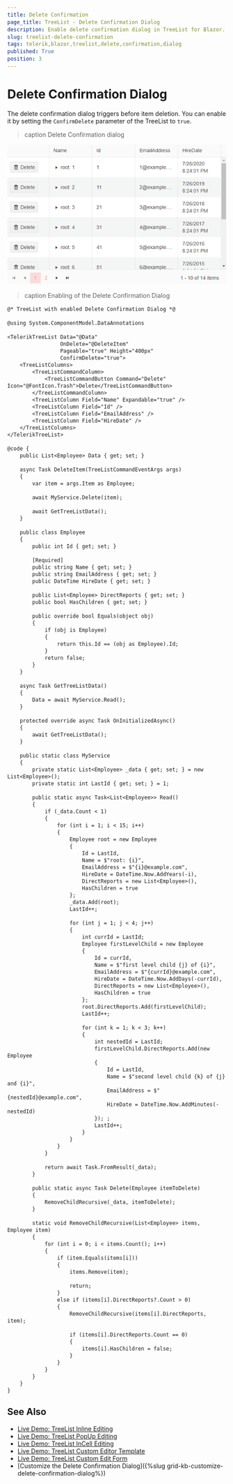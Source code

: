 ```yaml
---
title: Delete Confirmation
page_title: TreeList - Delete Confirmation Dialog
description: Enable delete confirmation dialog in TreeList for Blazor.
slug: treelist-delete-confirmation
tags: telerik,blazor,treelist,delete,confirmation,dialog
published: True
position: 3
---
```


# Delete Confirmation Dialog
The delete confirmation dialog triggers before item deletion. You can enable it by setting the `ConfirmDelete` parameter of the TreeList to `true`. 

>caption Delete Confirmation dialog

![Blazor TreeList Delete Confirmation](../images/treelist-delete-confirmation.gif)

>caption Enabling of the Delete Confirmation Dialog

````CSHTML
@* TreeList with enabled Delete Confirmation Dialog *@

@using System.ComponentModel.DataAnnotations

<TelerikTreeList Data="@Data"
                 OnDelete="@DeleteItem"
                 Pageable="true" Height="400px" 
                 ConfirmDelete="true">
    <TreeListColumns>
        <TreeListCommandColumn>
            <TreeListCommandButton Command="Delete" Icon="@FontIcon.Trash">Delete</TreeListCommandButton>
        </TreeListCommandColumn>
        <TreeListColumn Field="Name" Expandable="true" />
        <TreeListColumn Field="Id" />
        <TreeListColumn Field="EmailAddress" />
        <TreeListColumn Field="HireDate" />
    </TreeListColumns>
</TelerikTreeList>

@code {
    public List<Employee> Data { get; set; }

    async Task DeleteItem(TreeListCommandEventArgs args)
    {
        var item = args.Item as Employee;

        await MyService.Delete(item);

        await GetTreeListData();
    }

    public class Employee
    {
        public int Id { get; set; }

        [Required]
        public string Name { get; set; }
        public string EmailAddress { get; set; }
        public DateTime HireDate { get; set; }

        public List<Employee> DirectReports { get; set; }
        public bool HasChildren { get; set; }

        public override bool Equals(object obj)
        {
            if (obj is Employee)
            {
                return this.Id == (obj as Employee).Id;
            }
            return false;
        }
    }

    async Task GetTreeListData()
    {
        Data = await MyService.Read();
    }

    protected override async Task OnInitializedAsync()
    {
        await GetTreeListData();
    }

    public static class MyService
    {
        private static List<Employee> _data { get; set; } = new List<Employee>();
        private static int LastId { get; set; } = 1;

        public static async Task<List<Employee>> Read()
        {
            if (_data.Count < 1)
            {
                for (int i = 1; i < 15; i++)
                {
                    Employee root = new Employee
                    {
                        Id = LastId,
                        Name = $"root: {i}",
                        EmailAddress = $"{i}@example.com",
                        HireDate = DateTime.Now.AddYears(-i),
                        DirectReports = new List<Employee>(),
                        HasChildren = true
                    };
                    _data.Add(root);
                    LastId++;

                    for (int j = 1; j < 4; j++)
                    {
                        int currId = LastId;
                        Employee firstLevelChild = new Employee
                        {
                            Id = currId,
                            Name = $"first level child {j} of {i}",
                            EmailAddress = $"{currId}@example.com",
                            HireDate = DateTime.Now.AddDays(-currId),
                            DirectReports = new List<Employee>(),
                            HasChildren = true
                        };
                        root.DirectReports.Add(firstLevelChild);
                        LastId++;

                        for (int k = 1; k < 3; k++)
                        {
                            int nestedId = LastId;
                            firstLevelChild.DirectReports.Add(new Employee
                            {
                                Id = LastId,
                                Name = $"second level child {k} of {j} and {i}",
                                EmailAddress = $"{nestedId}@example.com",
                                HireDate = DateTime.Now.AddMinutes(-nestedId)
                            }); ;
                            LastId++;
                        }
                    }
                }
            }

            return await Task.FromResult(_data);
        }

        public static async Task Delete(Employee itemToDelete)
        {
            RemoveChildRecursive(_data, itemToDelete);
        }

        static void RemoveChildRecursive(List<Employee> items, Employee item)
        {
            for (int i = 0; i < items.Count(); i++)
            {
                if (item.Equals(items[i]))
                {
                    items.Remove(item);

                    return;
                }
                else if (items[i].DirectReports?.Count > 0)
                {
                    RemoveChildRecursive(items[i].DirectReports, item);

                    if (items[i].DirectReports.Count == 0)
                    {
                        items[i].HasChildren = false;
                    }
                }
            }
        }
    }
}
````


## See Also

* [Live Demo: TreeList Inline Editing](https://demos.telerik.com/blazor-ui/treelist/editing-inline)
* [Live Demo: TreeList PopUp Editing](https://demos.telerik.com/blazor-ui/treelist/editing-popup)
* [Live Demo: TreeList InCell Editing](https://demos.telerik.com/blazor-ui/treelist/editing-incell)
* [Live Demo: TreeList Custom Editor Template](https://demos.telerik.com/blazor-ui/treelist/custom-editor)
* [Live Demo: TreeList Custom Edit Form](https://demos.telerik.com/blazor-ui/treelist/editing-custom-form)
* [Customize the Delete Confirmation Dialog]({%slug grid-kb-customize-delete-confirmation-dialog%})


